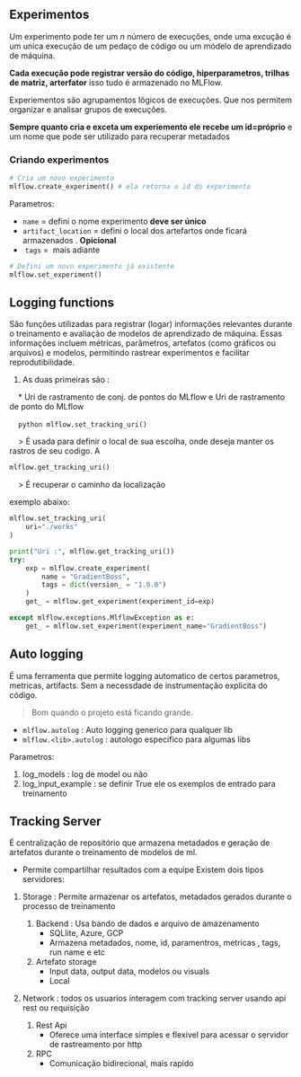 
## Experimentos
Um experimento pode ter um $n$ número de execuções, onde uma excução é um unica execução de um pedaço de código ou um módelo de aprendizado de máquina.

**Cada execução pode registrar versão do código, hiperparametros, trilhas de matriz, arterfator** isso tudo é armazenado no MLFlow.

Experiementos são agrupamentos lógicos de execuções. Que nos permitem organizar e analisar grupos de execuções.
  
**Sempre quanto cria e exceta um experiemento ele recebe um id=próprio** e um nome que pode ser utilizado para recuperar metadados

### Criando experimentos

```python
# Cria um novo experimento
mlflow.create_experiment() # ela retorna o id do experimento
```
Parametros:
* `name` = defini o nome experimento **deve ser único**
* `artifact_location` = defini o local dos artefartos onde ficará armazenados . **Opicional**
*  `tags` =  mais adiante

```python
# Defini um novo experimento já existente
mlflow.set_experiment()
```
## Logging functions

São funções utilizadas para registrar (logar) informações relevantes durante o treinamento e avaliação de modelos de aprendizado de máquina. Essas informações incluem métricas, parâmetros, artefatos (como gráficos ou arquivos) e modelos, permitindo rastrear experimentos e facilitar reprodutibilidade.

1. As duas primeiras são :

    * Uri de rastramento de conj. de pontos do MLflow e Uri de rastramento de ponto do MLflow

    ```python
mlflow.set_tracking_uri()
    ```

    > É usada para definir o local de sua escolha, onde deseja manter os rastros de seu codigo. A
  
```python
mlflow.get_tracking_uri()
```

    > É recuperar o caminho da localização

exemplo abaixo:
```python
mlflow.set_tracking_uri(
    uri="./works"
)

print("Uri :", mlflow.get_tracking_uri())
try:
    exp = mlflow.create_experiment(
        name = "GradientBoss",
        tags = dict(version_ = "1.0.0")
    )
    get_ = mlflow.get_experiment(experiment_id=exp)

except mlflow.exceptions.MlflowException as e:
    get_ = mlflow.set_experiment(experiment_name="GradientBoss")
```

## Auto logging

É uma ferramenta que permite logging automatico de certos parametros, metricas, artifacts. Sem a necessdade de instrumentação explicita do código.
>  Bom quando o projeto está ficando grande.

* `mlflow.autolog` : Auto logging generico para qualquer lib
* `mlflow.<lib>.autolog` : autologo especifico para algumas libs

Parametros:
1. log_models : log de model ou não
2. log_input_example : se definir True ele os exemplos de entrado para treinamento 

## Tracking Server

É centralização de repositório que armazena metadados e geração de artefatos durante o treinamento de modelos de ml.
* Permite compartilhar resultados com a equipe
Existem dois tipos servidores:
1. Storage : Permite armazenar os artefatos, metadados gerados durante o processo de treinamento
	1. Backend : Usa bando de dados e arquivo de amazenamento
		* SQLlite, Azure, GCP
		 *  Armazena metadados, nome, id, paramentros, metricas , tags, run name e etc
	2. Artefato storage 
		* Input data, output data, modelos ou visuals
		* Local
		
2. Network : todos os usuarios interagem com tracking server usando api rest ou requisição
	1. Rest Api
		* Oferece uma interface simples e flexivel para acessar o servidor de rastreamento por http
	2. RPC
		*  Comunicação bidirecional, mais rapido
